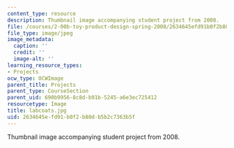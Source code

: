 ```yaml
---
content_type: resource
description: Thumbnail image accompanying student project from 2008.
file: /courses/2-00b-toy-product-design-spring-2008/2634645efd91b0f2b80db5b2c7363b5f_labcoats.jpg
file_type: image/jpeg
image_metadata:
  caption: ''
  credit: ''
  image-alt: ''
learning_resource_types:
- Projects
ocw_type: OCWImage
parent_title: Projects
parent_type: CourseSection
parent_uid: 690b9956-8c8d-b91b-5245-a6e3ec725412
resourcetype: Image
title: labcoats.jpg
uid: 2634645e-fd91-b0f2-b80d-b5b2c7363b5f
---
```

Thumbnail image accompanying student project from 2008.

